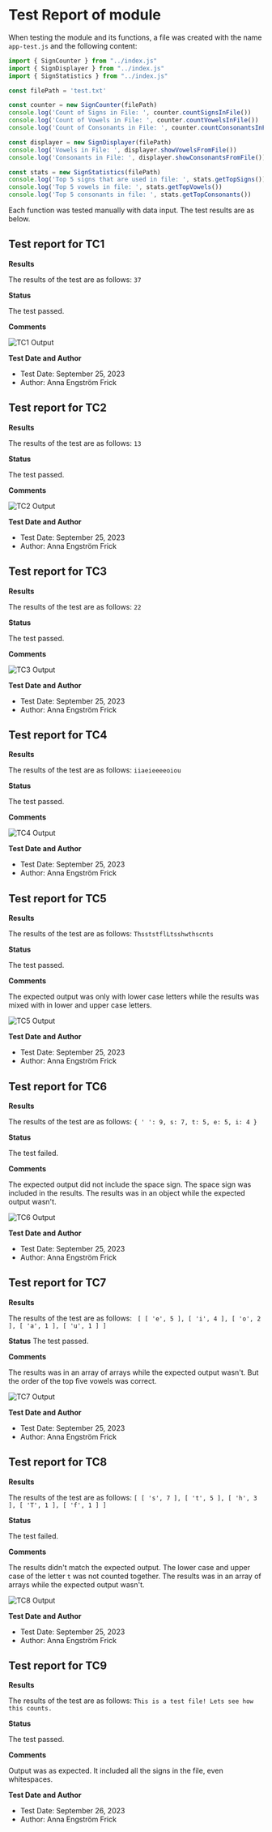 # Test Report of module

When testing the module and its functions, a file was created with the name `app-test.js` and the following content:

```javascript
import { SignCounter } from "../index.js"
import { SignDisplayer } from "../index.js"
import { SignStatistics } from "../index.js"

const filePath = 'test.txt'

const counter = new SignCounter(filePath)
console.log('Count of Signs in File: ', counter.countSignsInFile())
console.log('Count of Vowels in File: ', counter.countVowelsInFile())
console.log('Count of Consonants in File: ', counter.countConsonantsInFile())

const displayer = new SignDisplayer(filePath)
console.log('Vowels in File: ', displayer.showVowelsFromFile())
console.log('Consonants in File: ', displayer.showConsonantsFromFile())

const stats = new SignStatistics(filePath)
console.log('Top 5 signs that are used in file: ', stats.getTopSigns())
console.log('Top 5 vowels in file: ', stats.getTopVowels())
console.log('Top 5 consonants in file: ', stats.getTopConsonants())
```

Each function was tested manually with data input. The test results are as below.

## Test report for TC1

**Results**

The results of the test are as follows:
`37`

**Status**

The test passed.

**Comments**

![TC1 Output](./img/TC1.2.png)

**Test Date and Author**

- Test Date: September 25, 2023
- Author: Anna Engström Frick

## Test report for TC2

**Results**

The results of the test are as follows:
`13`

**Status**

The test passed.

**Comments**

![TC2 Output](./img/TC2.png)

**Test Date and Author**

- Test Date: September 25, 2023
- Author: Anna Engström Frick

## Test report for TC3

**Results**

The results of the test are as follows:
`22`

**Status**

The test passed.

**Comments**

![TC3 Output](./img/TC3.png)

**Test Date and Author**

- Test Date: September 25, 2023
- Author: Anna Engström Frick

## Test report for TC4

**Results**

The results of the test are as follows:
`iiaeieeeeoiou`

**Status**

The test passed.

**Comments**

![TC4 Output](./img/TC4.png)

**Test Date and Author**

- Test Date: September 25, 2023
- Author: Anna Engström Frick

## Test report for TC5

**Results**

The results of the test are as follows:
`ThsststflLtsshwthscnts`

**Status**

The test passed.

**Comments**

The expected output was only with lower case letters while the results was mixed with in lower and upper case letters.

![TC5 Output](./img/TC5.png)

**Test Date and Author**

- Test Date: September 25, 2023
- Author: Anna Engström Frick

## Test report for TC6

**Results**

The results of the test are as follows:
`{ ' ': 9, s: 7, t: 5, e: 5, i: 4 }`

**Status**

The test failed.

**Comments**

The expected output did not include the space sign. The space sign was included in the results. The results was in an object while the expected output wasn't.

![TC6 Output](./img/TC6.png)

**Test Date and Author**

- Test Date: September 25, 2023
- Author: Anna Engström Frick

## Test report for TC7

**Results**

The results of the test are as follows:
` [ [ 'e', 5 ], [ 'i', 4 ], [ 'o', 2 ], [ 'a', 1 ], [ 'u', 1 ] ]`

**Status**
The test passed.

**Comments**

The results was in an array of arrays while the expected output wasn't. But the order of the top five vowels was correct.

![TC7 Output](./img/TC7.png)

**Test Date and Author**

- Test Date: September 25, 2023
- Author: Anna Engström Frick

## Test report for TC8

**Results**

The results of the test are as follows:
`[ [ 's', 7 ], [ 't', 5 ], [ 'h', 3 ], [ 'T', 1 ], [ 'f', 1 ] ]`

**Status**

The test failed.

**Comments**

The results didn't match the expected output. The lower case and upper case of the letter `t` was not counted together. The results was in an array of arrays while the expected output wasn't.

![TC8 Output](../img/TC8.png)

**Test Date and Author**

- Test Date: September 25, 2023
- Author: Anna Engström Frick

## Test report for TC9

**Results**

The results of the test are as follows:
`This is a test file! Lets see how this counts.`

**Status**

The test passed.

**Comments**

Output was as expected. It included all the signs in the file, even whitespaces.

**Test Date and Author**

- Test Date: September 26, 2023
- Author: Anna Engström Frick